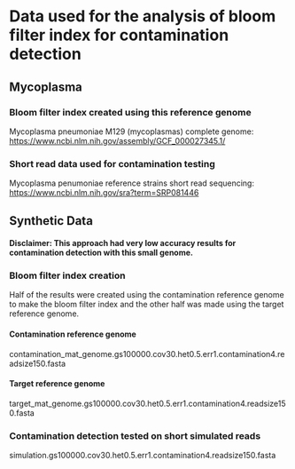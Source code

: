 # Data used for the analysis of bloom filter index for contamination detection
## Mycoplasma 

### Bloom filter index created using this reference genome 
Mycoplasma pneumoniae M129 (mycoplasmas) complete genome:
https://www.ncbi.nlm.nih.gov/assembly/GCF_000027345.1/

### Short read data used for contamination testing
Mycoplasma penumoniae reference strains short read sequencing:
https://www.ncbi.nlm.nih.gov/sra?term=SRP081446

## Synthetic Data
#### Disclaimer: This approach had very low accuracy results for contamination detection with this small genome.

### Bloom filter index creation
Half of the results were created using the contamination reference genome to make the bloom filter index and the other half was made using the target reference genome.

#### Contamination reference genome
contamination_mat_genome.gs100000.cov30.het0.5.err1.contamination4.readsize150.fasta

#### Target reference genome
target_mat_genome.gs100000.cov30.het0.5.err1.contamination4.readsize150.fasta

### Contamination detection tested on short simulated reads 
simulation.gs100000.cov30.het0.5.err1.contamination4.readsize150.fasta


